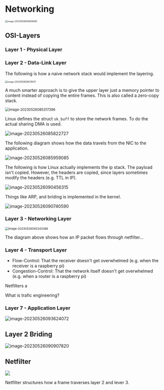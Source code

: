 # Networking

<img src="res/Networking/image-20230526083608492.png" alt="image-20230526083608492" style="zoom:50%;" />

## OSI-Layers

### Layer 1 - Physical Layer

### Layer 2 - Data-Link Layer

The following is how a naive network stack would implement the layering.

<img src="res/Networking/image-20230526085216011.png" alt="image-20230526085216011" style="zoom:50%;" />

A much smarter approach is to give the upper layer just a memory pointer to content instead of copying the entire frames. This is also called a zero-copy stack.

<img src="res/Networking/image-20230526085317396.png" alt="image-20230526085317396" style="zoom:80%;" />

Linux defines the struct `sk_buff` to store the network frames. To do the actual sharing DMA is used.

![image-20230526085822727](res/Networking/image-20230526085822727.png)

The following diagram shows how the data travels from the NIC to the application.

![image-20230526085959085](res/Networking/image-20230526085959085.png)

The following is how Linux actually implements the ip stack. The payload isn't copied. However, the headers are copied, since layers sometimes modify the headers  (e.g. TTL in IP).

![image-20230526090456315](res/Networking/image-20230526090456315.png)

Things like ARP, and briding is implemented in the kernel.

![image-20230526090740590](res/Networking/image-20230526090740590.png)

### Layer 3 - Networking Layer

<img src="res/Networking/image-20230526092343386.png" alt="image-20230526092343386" style="zoom:67%;" />

The diagram above shows how an IP packet flows through netfilter...

### Layer 4 - Transport Layer

* Flow-Control: That the receiver doesn't get overwhelmed (e.g. when the receiver is a raspberry pi)
* Congestion-Control: That the network itself doesn't get overwhelmed (e.g. when a router is a raspberry pi)

Netfilters a

What is trafic engineering?

### Layer 7 - Application Layer

![image-20230526093624072](res/Networking/image-20230526093624072.png)



## Layer 2 Briding

![image-20230526090907820](res/Networking/image-20230526090907820.png)

## Netfilter

![](res/Networking/image-20230526091207154.png)

Netfilter structures how a frame traverses layer 2 and lever 3.